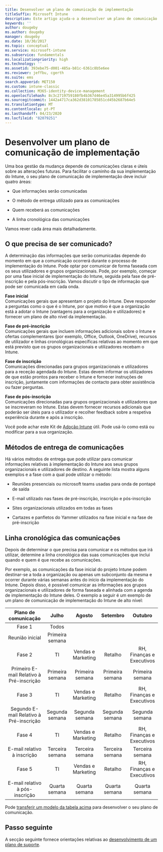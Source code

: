 ```yaml
---
title: Desenvolver um plano de comunicação de implementação
titleSuffix: Microsoft Intune
description: Este artigo ajuda-o a desenvolver um plano de comunicação para a sua implementação do Microsoft Intune.
keywords: ''
author: dougeby
ms.author: dougeby
manager: dougeby
ms.date: 10/30/2017
ms.topic: conceptual
ms.service: microsoft-intune
ms.subservice: fundamentals
ms.localizationpriority: high
ms.technology: ''
ms.assetid: 393ebe75-d001-485a-b81c-6361c8b5e6ee
ms.reviewer: jeffbu, cgerth
ms.suite: ems
search.appverid: MET150
ms.custom: intune-classic
ms.collection: M365-identity-device-management
ms.openlocfilehash: 8c3c2719759180fb4b367d46e45a314995b6f425
ms.sourcegitcommit: 1442a4717ca362d38101785851cd45b2687b64e5
ms.translationtype: MT
ms.contentlocale: pt-PT
ms.lasthandoff: 04/23/2020
ms.locfileid: "82079251"
---
```

# <a name="develop-a-rollout-communication-plan"></a>Desenvolver um plano de comunicação de implementação

Uma boa gestão da mudança depende de comunicações claras e úteis sobre as alterações futuras. Para facilitar o caminho da sua implementação do Intune, o seu plano de comunicação de implementação deve incluir quatro áreas:

- Que informações serão comunicadas

- O método de entrega utilizado para as comunicações

- Quem receberá as comunicações

- A linha cronológica das comunicações

Vamos rever cada área mais detalhadamente.

## <a name="what-needs-to-be-communicated"></a>O que precisa de ser comunicado?

A determinação das informações que serão comunicadas depende do momento em que a comunicação ocorrerá durante o processo de implementação do Intune. Pode optar por comunicar de forma faseada com os seus utilizadores e grupos organizacionais. Pode, por exemplo, começar por uma fase inicial de implementação do Intune, seguida pela fase de pré-inscrição e pela pós-inscrição. Vamos discutir o tipo de informação que pode ser comunicada em cada onda.

**Fase inicial** <br/>Comunicações gerais que apresentam o projeto do Intune. Deve responder a perguntas como o que é o Intune, por que motivo é que a organização está a adotar o Intune (vantagens para a organização e utilizadores) e fornecer um plano de alto nível da implementação.

**Fase de pré-inscrição**<br/> Comunicações gerais que incluem informações adicionais sobre o Intune e ofertas complementares (por exemplo, Office, Outlook, OneDrive), recursos de utilizador e linhas cronológicas específicas relativas ao momento em que está previsto que os grupos organizacionais e utilizadores recebam o Intune.

**Fase de inscrição**<br/> Comunicações direcionadas para grupos organizacionais e utilizadores para a receção agendada do Intune. Estas devem informar os utilizadores de que estão prontos para receber o Intune e fornecer instruções de inscrição, juntamente com informações de contacto para obter assistência ou fazer perguntas.

**Fase de pós-inscrição**<br/> Comunicações direcionadas para grupos organizacionais e utilizadores que se inscreveram no Intune. Estas devem fornecer recursos adicionais que poderão ser úteis para o utilizador e recolher feedback sobre a respetiva experiência durante e após a inscrição.

Você pode achar este Kit de [Adoção Intune](https://aka.ms/IntuneAdoptionKit) útil. Pode usá-lo como está ou modificar para a sua organização.

## <a name="communication-delivery-methods"></a>Métodos de entrega de comunicações

Há vários métodos de entrega que pode utilizar para comunicar informações relativas à implementação do Intune aos seus grupos organizacionais e utilizadores de destino. A seguinte lista mostra alguns exemplos e a fase com a qual pode utilizar o método:

- Reuniões presenciais ou microsoft teams usadas para onda de pontapé de saída

- E-mail utilizado nas fases de pré-inscrição, inscrição e pós-inscrição

- Sites organizacionais utilizados em todas as fases

- Cartazes e panfletos do Yammer utilizados na fase inicial e na fase de pré-inscrição

## <a name="communications-timeline"></a>Linha cronológica das comunicações

Depois de determinar o que precisa para comunicar e os métodos que irá utilizar, determine a linha cronológica das suas comunicações que inclui quando e quem é que recebe as comunicações.

Por exemplo, as comunicações da fase inicial do projeto Intune podem destinar-se a toda a organização ou apenas um subconjunto da mesma e ocorrer durante várias semanas antes do início da implementação do Intune. Depois disso, é possível comunicar as informações aos grupos organizacionais e utilizadores de forma faseada e alinhada com a agenda de implementação do Intune deles. O exemplo a seguir é um exemplo de um plano de comunicação de implementação do Intune de alto nível:

  | **Plano de comunicação** | **Julho** | **Agosto** | **Setembro** | **Outubro** |
|:---:|:---:|:---:|:---:|:---:|
| Fase 1  | Todos |  |  |  |
| Reunião inicial | Primeira semana |  |  |  |
| Fase 2 | TI | Vendas e Marketing | Retalho | RH, Finanças e Executivos |
| Primeiro E-mail Relativo à Pré-inscrição | Primeira semana | Primeira semana | Primeira semana | Primeira semana |
| Fase 3 | TI | Vendas e Marketing | Retalho | RH, Finanças e Executivos |
| Segundo E-mail Relativo à Pré-inscrição | Segunda semana | Segunda semana | Segunda semana | Segunda semana |
| Fase 4 | TI | Vendas e Marketing | Retalho | RH, Finanças e Executivos |
| E-mail relativo à inscrição | Terceira semana | Terceira semana | Terceira semana | Terceira semana |
| Fase 5 | TI | Vendas e Marketing | Retalho | RH, Finanças e Executivos |
| E-mail relativo à pós-inscrição | Quarta semana | Quarta semana | Quarta semana | Quarta semana |

Pode [transferir um modelo da tabela acima](https://gallery.technet.microsoft.com/Intune-deployment-planning-fae156c2?redir=0) para desenvolver o seu plano de comunicação.

## <a name="next-step"></a>Passo seguinte

A secção seguinte fornece orientações relativas ao [desenvolvimento de um plano de suporte](planning-guide-support-plan.md).
